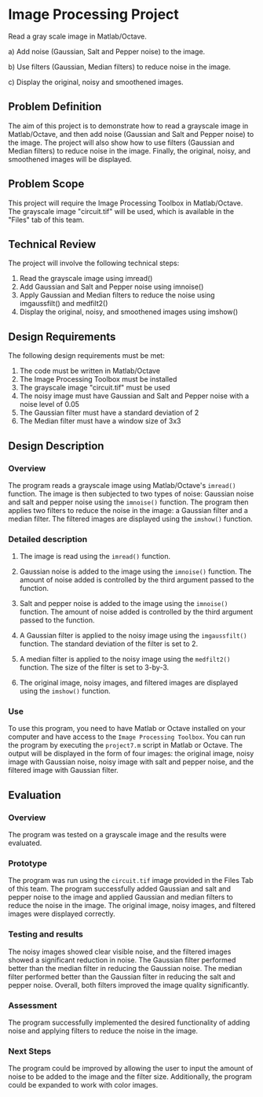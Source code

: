 # Image Processing Project

<p>Read a gray scale image in Matlab/Octave. </p><p>a) Add noise (Gaussian, Salt and Pepper noise) to the image.  </p><p>b) Use filters (Gaussian, Median filters) to reduce noise in the image.</p><p>c) Display the original, noisy and smoothened images.</p><p></p>

## Problem Definition

The aim of this project is to demonstrate how to read a grayscale image in Matlab/Octave, and then add noise (Gaussian and Salt and Pepper noise) to the image. The project will also show how to use filters (Gaussian and Median filters) to reduce noise in the image. Finally, the original, noisy, and smoothened images will be displayed.

## Problem Scope

This project will require the Image Processing Toolbox in Matlab/Octave. The grayscale image "circuit.tif" will be used, which is available in the "Files" tab of this team.

## Technical Review

The project will involve the following technical steps:

1. Read the grayscale image using imread()
2. Add Gaussian and Salt and Pepper noise using imnoise()
3. Apply Gaussian and Median filters to reduce the noise using imgaussfilt() and medfilt2()
4. Display the original, noisy, and smoothened images using imshow()

## Design Requirements

The following design requirements must be met:

1. The code must be written in Matlab/Octave
2. The Image Processing Toolbox must be installed
3. The grayscale image "circuit.tif" must be used
4. The noisy image must have Gaussian and Salt and Pepper noise with a noise level of 0.05
5. The Gaussian filter must have a standard deviation of 2
6. The Median filter must have a window size of 3x3

## Design Description

### Overview

The program reads a grayscale image using Matlab/Octave's `imread()` function. The image is then subjected to two types of noise: Gaussian noise and salt and pepper noise using the `imnoise()` function. The program then applies two filters to reduce the noise in the image: a Gaussian filter and a median filter. The filtered images are displayed using the `imshow()` function.

### Detailed description

1. The image is read using the `imread()` function.

2. Gaussian noise is added to the image using the `imnoise()` function. The amount of noise added is controlled by the third argument passed to the function.

3. Salt and pepper noise is added to the image using the `imnoise()` function. The amount of noise added is controlled by the third argument passed to the function.

4. A Gaussian filter is applied to the noisy image using the `imgaussfilt()` function. The standard deviation of the filter is set to 2.

5. A median filter is applied to the noisy image using the `medfilt2()` function. The size of the filter is set to 3-by-3.

6. The original image, noisy images, and filtered images are displayed using the `imshow()` function.

### Use

To use this program, you need to have Matlab or Octave installed on your computer and have access to the `Image Processing Toolbox`. You can run the program by executing the `project7.m` script in Matlab or Octave. The output will be displayed in the form of four images: the original image, noisy image with Gaussian noise, noisy image with salt and pepper noise, and the filtered image with Gaussian filter.

## Evaluation

### Overview

The program was tested on a grayscale image and the results were evaluated.

### Prototype

The program was run using the `circuit.tif` image provided in the Files Tab of this team. The program successfully added Gaussian and salt and pepper noise to the image and applied Gaussian and median filters to reduce the noise in the image. The original image, noisy images, and filtered images were displayed correctly.

### Testing and results

The noisy images showed clear visible noise, and the filtered images showed a significant reduction in noise. The Gaussian filter performed better than the median filter in reducing the Gaussian noise. The median filter performed better than the Gaussian filter in reducing the salt and pepper noise. Overall, both filters improved the image quality significantly.

### Assessment

The program successfully implemented the desired functionality of adding noise and applying filters to reduce the noise in the image.

### Next Steps

The program could be improved by allowing the user to input the amount of noise to be added to the image and the filter size. Additionally, the program could be expanded to work with color images.
